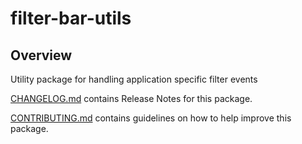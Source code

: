 # filter-bar-utils

## Overview

Utility package for handling application specific filter events

[CHANGELOG.md](CHANGELOG.md) contains Release Notes for this package.

[CONTRIBUTING.md](CONTRIBUTING.md) contains guidelines on how to help improve this package.
